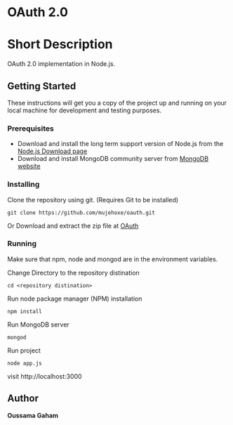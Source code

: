 # OAuth 2.0

# Short Description

OAuth 2.0 implementation in Node.js.

## Getting Started

These instructions will get you a copy of the project up and running on your local machine for development and testing purposes.

### Prerequisites

* Download and install the long term support version of Node.js from the [Node.js Download page](https://nodejs.org/en/download/)
* Download and install MongoDB community server from [MongoDB website](https://www.mongodb.com/try/download/community)

### Installing

Clone the repository using git. (Requires Git to be installed)
```
git clone https://github.com/mujehoxe/oauth.git
```

Or Download and extract the zip file at [OAuth](https://github.com/mujehoxe/oauth/archive/build.zip)

### Running

Make sure that npm, node and mongod are in the environment variables.

Change Directory to the repository distination
```
cd <repository distination>
```

Run node package manager (NPM) installation
```
npm install
```

Run MongoDB server
```
mongod
```

Run project
```
node app.js
```
visit http://localhost:3000

## Author

 **Oussama Gaham**
